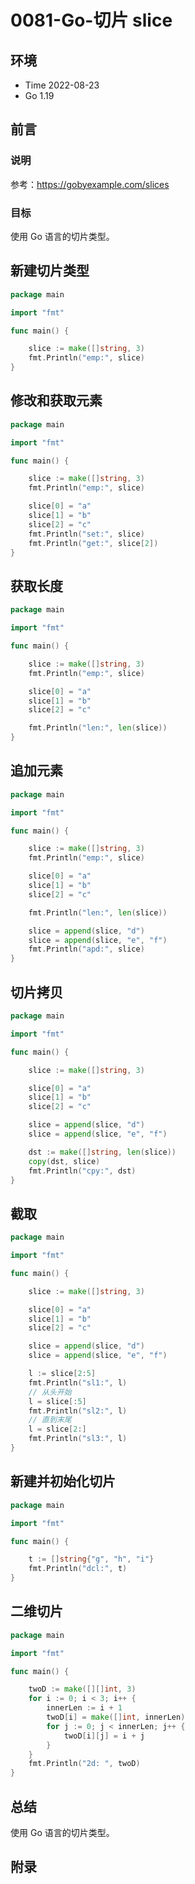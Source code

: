 # 0081-Go-切片 slice

## 环境

- Time 2022-08-23
- Go 1.19

## 前言

### 说明

参考：<https://gobyexample.com/slices>

### 目标

使用 Go 语言的切片类型。

## 新建切片类型

```go
package main

import "fmt"

func main() {

	slice := make([]string, 3)
	fmt.Println("emp:", slice)
}
```

## 修改和获取元素

```go
package main

import "fmt"

func main() {

	slice := make([]string, 3)
	fmt.Println("emp:", slice)

	slice[0] = "a"
	slice[1] = "b"
	slice[2] = "c"
	fmt.Println("set:", slice)
	fmt.Println("get:", slice[2])
}
```

## 获取长度

```go
package main

import "fmt"

func main() {

	slice := make([]string, 3)
	fmt.Println("emp:", slice)

	slice[0] = "a"
	slice[1] = "b"
	slice[2] = "c"

	fmt.Println("len:", len(slice))
}
```

## 追加元素

```go
package main

import "fmt"

func main() {

	slice := make([]string, 3)
	fmt.Println("emp:", slice)

	slice[0] = "a"
	slice[1] = "b"
	slice[2] = "c"

	fmt.Println("len:", len(slice))

	slice = append(slice, "d")
	slice = append(slice, "e", "f")
	fmt.Println("apd:", slice)
}
```

## 切片拷贝

```go
package main

import "fmt"

func main() {

	slice := make([]string, 3)

	slice[0] = "a"
	slice[1] = "b"
	slice[2] = "c"

	slice = append(slice, "d")
	slice = append(slice, "e", "f")

	dst := make([]string, len(slice))
	copy(dst, slice)
	fmt.Println("cpy:", dst)
}
```

## 截取

```go
package main

import "fmt"

func main() {

	slice := make([]string, 3)

	slice[0] = "a"
	slice[1] = "b"
	slice[2] = "c"

	slice = append(slice, "d")
	slice = append(slice, "e", "f")

	l := slice[2:5]
	fmt.Println("sl1:", l)
    // 从头开始
	l = slice[:5]
	fmt.Println("sl2:", l)
    // 直到末尾
	l = slice[2:]
	fmt.Println("sl3:", l)
}
```

## 新建并初始化切片

```go
package main

import "fmt"

func main() {

	t := []string{"g", "h", "i"}
	fmt.Println("dcl:", t)
}
```

## 二维切片

```go
package main

import "fmt"

func main() {

	twoD := make([][]int, 3)
	for i := 0; i < 3; i++ {
		innerLen := i + 1
		twoD[i] = make([]int, innerLen)
		for j := 0; j < innerLen; j++ {
			twoD[i][j] = i + j
		}
	}
	fmt.Println("2d: ", twoD)
}
```

## 总结

使用 Go 语言的切片类型。

## 附录
